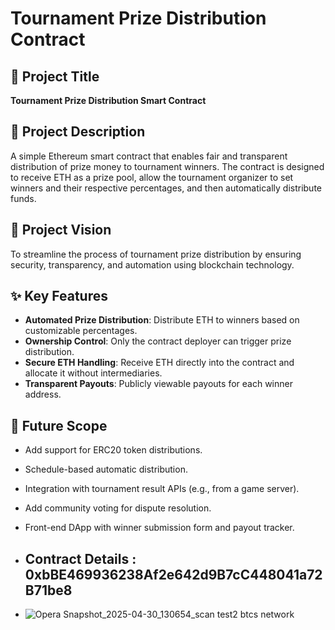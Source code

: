 # Tournament Prize Distribution Contract

## 📌 Project Title
**Tournament Prize Distribution Smart Contract**

## 📖 Project Description
A simple Ethereum smart contract that enables fair and transparent distribution of prize money to tournament winners. The contract is designed to receive ETH as a prize pool, allow the tournament organizer to set winners and their respective percentages, and then automatically distribute funds.

## 🌟 Project Vision
To streamline the process of tournament prize distribution by ensuring security, transparency, and automation using blockchain technology.

## ✨ Key Features
- **Automated Prize Distribution**: Distribute ETH to winners based on customizable percentages.
- **Ownership Control**: Only the contract deployer can trigger prize distribution.
- **Secure ETH Handling**: Receive ETH directly into the contract and allocate it without intermediaries.
- **Transparent Payouts**: Publicly viewable payouts for each winner address.

## 🚀 Future Scope
- Add support for ERC20 token distributions.
- Schedule-based automatic distribution.
- Integration with tournament result APIs (e.g., from a game server).
- Add community voting for dispute resolution.
- Front-end DApp with winner submission form and payout tracker.

- ## Contract Details : 0xbBE469936238Af2e642d9B7cC448041a72B71be8
- ![Opera Snapshot_2025-04-30_130654_scan test2 btcs network](https://github.com/user-attachments/assets/c3d32e5f-9e67-46dd-8aa9-2320509561c0)
